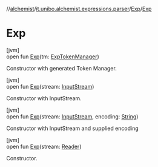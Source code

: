 //[alchemist](../../../index.md)/[it.unibo.alchemist.expressions.parser](../index.md)/[Exp](index.md)/[Exp](-exp.md)

# Exp

[jvm]\
open fun [Exp](-exp.md)(tm: [ExpTokenManager](../-exp-token-manager/index.md))

Constructor with generated Token Manager.

[jvm]\
open fun [Exp](-exp.md)(stream: [InputStream](https://docs.oracle.com/javase/8/docs/api/java/io/InputStream.html))

Constructor with InputStream.

[jvm]\
open fun [Exp](-exp.md)(stream: [InputStream](https://docs.oracle.com/javase/8/docs/api/java/io/InputStream.html), encoding: [String](https://docs.oracle.com/javase/8/docs/api/java/lang/String.html))

Constructor with InputStream and supplied encoding

[jvm]\
open fun [Exp](-exp.md)(stream: [Reader](https://docs.oracle.com/javase/8/docs/api/java/io/Reader.html))

Constructor.
